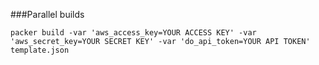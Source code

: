 ###Parallel builds

`packer build -var 'aws_access_key=YOUR ACCESS KEY' -var 'aws_secret_key=YOUR SECRET KEY' -var 'do_api_token=YOUR API TOKEN' template.json`
